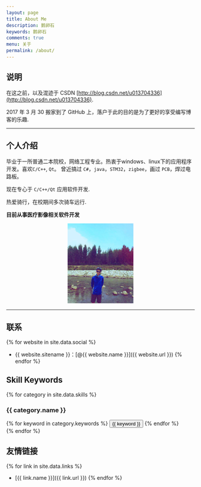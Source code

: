 ```yaml
---
layout: page
title: About Me
description: 鹅卵石
keywords: 鹅卵石
comments: true
menu: 关于
permalink: /about/
---
```



## 说明

在这之前，以及混迹于 CSDN [http://blog.csdn.net/u013704336](http://blog.csdn.net/u013704336).

2017 年 3 月 30 搬家到了 GitHub 上，落户于此的目的是为了更好的享受编写博客的乐趣.

---

## 个人介绍
毕业于一所普通二本院校，网络工程专业。热衷于windows、linux下的应用程序开发。喜欢`C/C++`, `Qt`。
曾近搞过 `C#`，`java`，`STM32`，`zigbee`，画过 `PCB`，焊过电路板。

现在专心于 `C/C++/Qt` 应用软件开发.

热爱骑行，在校期间多次骑车远行.

**目前从事医疗影像相关软件开发**

<center>
<img src="/res/img/aboutme/myself.jpg" width="35%" height="35%" />
</center>

---

## 联系

{% for website in site.data.social %}
* {{ website.sitename }}：[@{{ website.name }}]({{ website.url }})
{% endfor %}

## Skill Keywords

{% for category in site.data.skills %}
### {{ category.name }}
<div class="btn-inline">
{% for keyword in category.keywords %}
<button class="btn btn-outline" type="button">{{ keyword }}</button>
{% endfor %}
</div>
{% endfor %}

## 友情链接

{% for link in site.data.links %}
* [{{ link.name }}]({{ link.url }})
{% endfor %}
